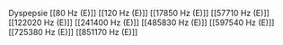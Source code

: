 Dyspepsie
[[80 Hz (E)]]
[[120 Hz (E)]]
[[17850 Hz (E)]]
[[57710 Hz (E)]]
[[122020 Hz (E)]]
[[241400 Hz (E)]]
[[485830 Hz (E)]]
[[597540 Hz (E)]]
[[725380 Hz (E)]]
[[851170 Hz (E)]]